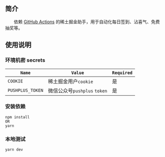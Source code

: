 ## 简介
&emsp;&emsp;依赖 [GitHub Actions](https://docs.github.com/cn/actions/learn-github-actions/understanding-github-actions) 的稀土掘金助手，用于自动化每日签到、沾喜气、免费抽奖等。

## 使用说明

### 环境机密 secrets
| `Name` | `Value` | `Required` |
| --- | --- | --- |
| `COOKIE` | 稀土掘金用户`cookie` | 是 |
| `PUSHPLUS_TOKEN` | 微信公众号`pushplus` `token` | 是 |

### 安装依赖

```
npm install
OR
yarn
```

### 本地测试

```
yarn dev
```



